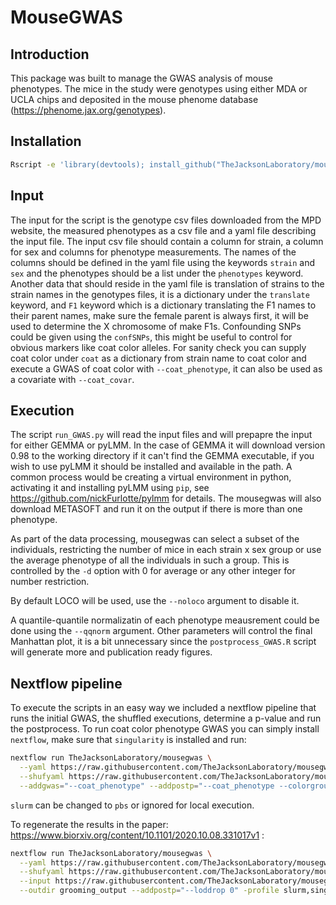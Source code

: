 MouseGWAS
=========

Introduction
------------

This package was built to manage the GWAS analysis of mouse phenotypes. The mice in the study were genotypes using either MDA or UCLA chips and deposited in the mouse phenome database (https://phenome.jax.org/genotypes). 

Installation
------------
```bash
Rscript -e 'library(devtools); install_github("TheJacksonLaboratory/mousegwas")'
```

Input
-----

The input for the script is the genotype csv files downloaded from the MPD website, the measured phenotypes as a csv file and a yaml file describing the input file.
The input csv file should contain a column for strain, a column for sex and columns for phenotype measurements. The names of the columns should be defined in the yaml file using the keywords `strain` and `sex` and the phenotypes should be a list under the `phenotypes` keyword.
Another data that should reside in the yaml file is translation of strains to the strain names in the genotypes files, it is a dictionary under the `translate` keyword, and `F1` keyword which is a dictionary translating the F1 names to their parent names, make sure the female parent is always first, it will be used to determine the X chromosome of make F1s. Confounding SNPs could be given using the `confSNPs`, this might be useful to control for obvious markers like coat color alleles. For sanity check you can supply coat color under `coat` as a dictionary from strain name to coat color and execute a GWAS of coat color with `--coat_phenotype`, it can also be used as a covariate with `--coat_covar`.

Execution
---------

The script `run_GWAS.py` will read the input files and will prepapre the input for either GEMMA or pyLMM. In the case of GEMMA it will download version 0.98 to the working directory if it can't find the GEMMA executable, if you wish to use pyLMM it should be installed and available in the path. A common process would be creating a virtual environment in python, activating it and installing pyLMM using `pip`, see https://github.com/nickFurlotte/pylmm for details.
The mousegwas will also download METASOFT and run it on the output if there is more than one phenotype.

As part of the data processing, mousegwas can select a subset of the individuals, restricting the number of mice in each strain x sex group or use the average phenotype of all the individuals in such a group. This is controlled by the `-d` option with 0 for average or any other integer for number restriction.

By default LOCO will be used, use the `--noloco` argument to disable it.

A quantile-quantile normalizatin of each phenotype meausrement could be done using the `--qqnorm` argument. 
Other parameters will control the final Manhattan plot, it is a bit unnecessary since the `postprocess_GWAS.R` script will generate more and publication ready figures. 

Nextflow pipeline
-----------------
To execute the scripts in an easy way we included a nextflow pipeline that runs the initial GWAS, the shuffled executions, 
determine a p-value and run the postprocess.
To run coat color phenotype GWAS you can simply install `nextflow`, make sure that `singularity` is installed and run:
```bash
nextflow run TheJacksonLaboratory/mousegwas \
  --yaml https://raw.githubusercontent.com/TheJacksonLaboratory/mousegwas/master/example/coat_color_MDA.yaml \
  --shufyaml https://raw.githubusercontent.com/TheJacksonLaboratory/mousegwas/master/example/coat_color_MDA.yaml \
  --addgwas="--coat_phenotype" --addpostp="--coat_phenotype --colorgroup" --pvalue 0.1 --clusters 1 --outdir coatout -profile singularity,slurm
```
`slurm` can be changed to `pbs` or ignored for local execution.

To regenerate the results in the paper: https://www.biorxiv.org/content/10.1101/2020.10.08.331017v1 :
```bash
nextflow run TheJacksonLaboratory/mousegwas \
  --yaml https://raw.githubusercontent.com/TheJacksonLaboratory/mousegwas/master/example/grooming_nowild.yaml \
  --shufyaml https://raw.githubusercontent.com/TheJacksonLaboratory/mousegwas/master/example/grooming_shuffle.yaml \
  --input https://raw.githubusercontent.com/TheJacksonLaboratory/mousegwas/master/example/grooming_paper_strain_survey_2019_11_21.csv \ \
  --outdir grooming_output --addpostp="--loddrop 0" -profile slurm,singularity
```

